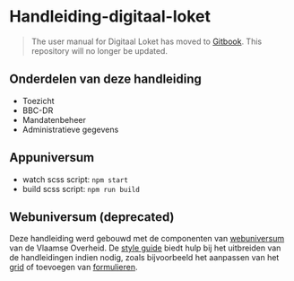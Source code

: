 # Handleiding-digitaal-loket

> The user manual for Digitaal Loket has moved to [Gitbook](https://app.gitbook.com/o/-MP9Yduzf5xu7wIebqPG/s/-MUxLEJUEskn-COptDln/). This repository will no longer be updated.

## Onderdelen van deze handleiding

- Toezicht
- BBC-DR
- Mandatenbeheer
- Administratieve gegevens

## Appuniversum
- watch scss script: `npm start`
- build scss script: `npm run build`

## Webuniversum (deprecated)

Deze handleiding werd gebouwd met de componenten van [webuniversum](https://overheid.vlaanderen.be/webuniversum/) van de Vlaamse Overheid. De [style guide](https://overheid.vlaanderen.be/webuniversum/v3/documentation) biedt hulp bij het uitbreiden van de handleidingen indien nodig, zoals bijvoorbeeld het aanpassen van het [grid](https://overheid.vlaanderen.be/webuniversum/v3/documentation/grid) of toevoegen van [formulieren](https://overheid.vlaanderen.be/webuniversum/v3/documentation/forms).
